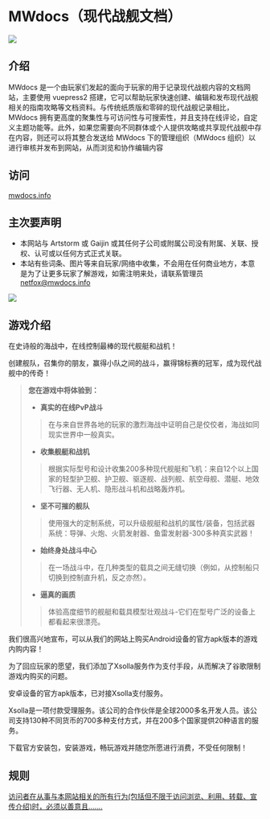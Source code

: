# MWdocs（现代战舰文档）

<img src="https://my-img.cc/i/2023/05/21/64696b78159af.png" />

## 介绍

MWdocs 是一个由玩家们发起的面向于玩家的用于记录现代战舰内容的文档网站，主要使用 vuepress2 搭建，它可以帮助玩家快速创建、编辑和发布现代战舰相关的指南攻略等文档资料。与传统纸质版和零碎的现代战舰记录相比，MWdocs 拥有更高度的聚集性与可访问性与可搜索性，并且支持在线评论，自定义主题功能等。此外，如果您需要向不同群体或个人提供攻略或共享现代战舰中存在内容，则还可以将其整合发送给 MWdocs 下的管理组织（MWdocs 组织）以进行审核并发布到网站，从而浏览和协作编辑内容

## 访问

[mwdocs.info](https://mwdocs.info)

## 主次要声明

- 本网站与 Artstorm 或 Gaijin 或其任何子公司或附属公司没有附属、关联、授权、认可或以任何方式正式关联。
- 本站有些词条、图片等来自玩家/网络中收集，不会用在任何商业地方，本意是为了让更多玩家了解游戏，如需注明来处，请联系管理员 netfox@mwdocs.info

<img src="https://my-img.cc/i/2023/06/11/6485d4e255fe9.jpg" />

## 游戏介绍

在史诗般的海战中，在线控制最棒的现代舰艇和战机！

创建舰队，召集你的朋友，赢得小队之间的战斗，赢得锦标赛的冠军，成为现代战舰中的传奇！

>**您在游戏中将体验到：**
>
>- **真实的在线PvP战斗**
>
>>在与来自世界各地的玩家的激烈海战中证明自己是佼佼者，海战如同现实世界中一般真实。
>
>- **收集舰艇和战机**
>
>>根据实际型号和设计收集200多种现代舰艇和飞机：来自12个以上国家的轻型护卫舰、护卫舰、驱逐舰、战列舰、航空母舰、潜艇、地效飞行器、无人机、隐形战斗机和战略轰炸机。
>
>- **坚不可摧的舰队**
>
>>使用强大的定制系统，可以升级舰艇和战机的属性/装备，包括武器系统：导弹、火炮、火箭发射器、鱼雷发射器-300多种真实武器！
>
>- **始终身处战斗中心**
>
>>在一场战斗中，在几种类型的载具之间无缝切换（例如，从控制船只切换到控制直升机，反之亦然）。
>
>- **逼真的画质**
>
>>体验高度细节的舰艇和载具模型壮观战斗-它们在型号广泛的设备上都看起来很漂亮。

我们很高兴地宣布，可以从我们的网站上购买Android设备的官方apk版本的游戏内购内容！

为了回应玩家的愿望，我们添加了Xsolla服务作为支付手段，从而解决了谷歌限制游戏内购买的问题。

安卓设备的官方apk版本，已对接Xsolla支付服务。

Xsolla是一项付款受理服务。该公司的合作伙伴是全球2000多名开发人员。该公司支持130种不同货币的700多种支付方式，并在200多个国家提供20种语言的服务。

下载官方安装包，安装游戏，畅玩游戏并随您所愿进行消费，不受任何限制！

## 规则

[访问者在从事与本网站相关的所有行为(包括但不限于访问浏览、利用、转载、宣传介绍)时，必须以善意且.......](https://mwdocs.info/YS.html)
